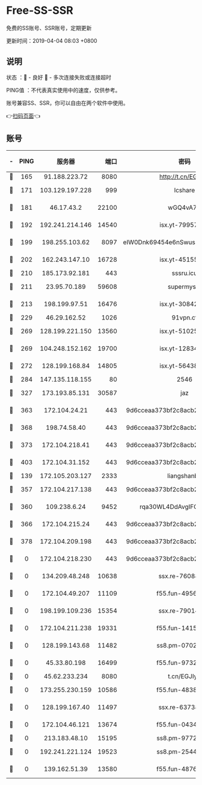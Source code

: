 # Free-SS-SSR

免费的SS账号、SSR账号，定期更新

更新时间：2019-04-04 08:03 +0800

## 说明

状态     ：🙂 - 良好 🙁 - 多次连接失败或连接超时

PING值   ：不代表真实使用中的速度，仅供参考。

账号兼容SS、SSR，你可以自由在两个软件中使用。

👉[扫码页面](https://liesauer.github.io/Free-SS-SSR/)👈

## 账号

|-|PING|服务器|端口|密码|加密方式|区域|
|:----:|:----:|:-----:|-----:|:----:|:----:|:----:|
|🙂|165|91.188.223.72|8080|http://t.cn/EGJIyrl|rc4-md5|RU|
|🙂|171|103.129.197.228|999|lcshare|aes-256-cfb|US|
|🙂|181|46.17.43.2|22100|wGQ4vA7D|aes-256-gcm|RU|
|🙂|192|192.241.214.146|14540|isx.yt-79957459|aes-256-cfb|US|
|🙂|199|198.255.103.62|8097|eIW0Dnk69454e6nSwuspv9DmS201tQ0D|aes-256-cfb|US|
|🙂|202|162.243.147.10|16728|isx.yt-45155519|aes-256-cfb|US|
|🙂|210|185.173.92.181|443|sssru.icu|rc4-md5|RU|
|🙂|211|23.95.70.189|59608|supermyssr|chacha20-ietf|US|
|🙂|213|198.199.97.51|16476|isx.yt-30842013|aes-256-cfb|US|
|🙂|229|46.29.162.52|1026|91vpn.cf|rc4-md5|RU|
|🙂|269|128.199.221.150|13560|isx.yt-51025089|aes-256-cfb|SG|
|🙂|269|104.248.152.162|19700|isx.yt-12834534|aes-256-cfb|SG|
|🙂|272|128.199.168.84|14805|isx.yt-56438950|aes-256-cfb|SG|
|🙂|284|147.135.118.155|80|2546|chacha20|US|
|🙂|327|173.193.85.131|30587|jaz|aes-256-cfb|US|
|🙂|363|172.104.24.21|443|9d6cceaa373bf2c8acb22e60b6a58be6|aes-256-cfb|US|
|🙂|368|198.74.58.40|443|9d6cceaa373bf2c8acb22e60b6a58be6|aes-256-cfb|US|
|🙂|373|172.104.218.41|443|9d6cceaa373bf2c8acb22e60b6a58be6|aes-256-cfb|US|
|🙂|403|172.104.31.152|443|9d6cceaa373bf2c8acb22e60b6a58be6|aes-256-cfb|US|
|🙂|139|172.105.203.127|2333|liangshanbo|chacha20|JP|
|🙂|357|172.104.217.138|443|9d6cceaa373bf2c8acb22e60b6a58be6|aes-256-cfb|US|
|🙂|360|109.238.6.24|9452|rqa30WL4DdAvgIFG6Fs3znzTa|aes-256-cfb|FR|
|🙁|366|172.104.215.24|443|9d6cceaa373bf2c8acb22e60b6a58be6|aes-256-cfb|US|
|🙁|378|172.104.209.198|443|9d6cceaa373bf2c8acb22e60b6a58be6|aes-256-cfb|US|
|🙁|0|172.104.218.230|443|9d6cceaa373bf2c8acb22e60b6a58be6|aes-256-cfb|US|
|🙁|0|134.209.48.248|10638|ssx.re-76088274|aes-256-cfb|US|
|🙁|0|172.104.49.207|11109|f55.fun-49562246|aes-256-cfb|SG|
|🙁|0|198.199.109.236|15354|ssx.re-79014072|aes-256-cfb|US|
|🙁|0|172.104.211.238|19331|f55.fun-14153413|aes-256-cfb|US|
|🙁|0|128.199.143.68|11482|ss8.pm-07027944|aes-256-cfb|SG|
|🙁|0|45.33.80.198|16499|f55.fun-97323314|aes-256-cfb|US|
|🙁|0|45.62.233.234|8080|t.cn/EGJIyrl|rc4-md5|CA|
|🙁|0|173.255.230.159|10586|f55.fun-48382227|aes-256-cfb|US|
|🙁|0|128.199.167.40|11497|ssx.re-63738740|aes-256-cfb|SG|
|🙁|0|172.104.46.121|13674|f55.fun-04347398|aes-256-cfb|SG|
|🙁|0|213.183.48.10|15195|ss8.pm-97720747|rc4-md5|RU|
|🙁|0|192.241.221.124|19523|ss8.pm-25447716|aes-256-cfb|US|
|🙁|0|139.162.51.39|13580|f55.fun-48765997|aes-256-cfb|SG|

